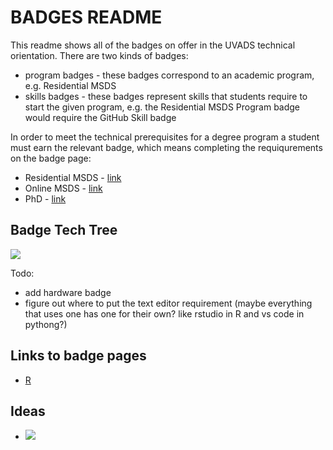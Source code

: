 # BADGES README

This readme shows all of the badges on offer in the UVADS technical orientation. There are two kinds of badges: 
* program badges - these badges correspond to an academic program, e.g. Residential MSDS
* skills badges - these badges represent skills that students require to start the given program, e.g. the Residential MSDS Program badge would require the GitHub Skill badge

In order to meet the technical prerequisites for a degree program a student must earn the relevant badge, which means completing the requiqurements on the badge page:
* Residential MSDS - [link](https://github.com/UVADS/orientation-technical/blob/main/msds-residential/README.md)
* Online MSDS - [link](https://github.com/UVADS/orientation-technical/blob/main/msds-online/README.md)
* PhD - [link](https://github.com/UVADS/orientation-technical/blob/main/phd/README.md)


## Badge Tech Tree
![](https://github.com/UVADS/orientation-technical/blob/main/content/images/badge-tech-tree.jpeg)

Todo:
* add hardware badge
* figure out where to put the text editor requirement (maybe everything that uses one has one for their own? like rstudio in R and vs code in pythong?)


## Links to badge pages
* [R](https://github.com/UVADS/orientation-technical/blob/main/content/badges/R.md)

## Ideas
* ![](https://github.com/UVADS/orientation-technical/blob/main/content/images/use-environment-meme.png)

